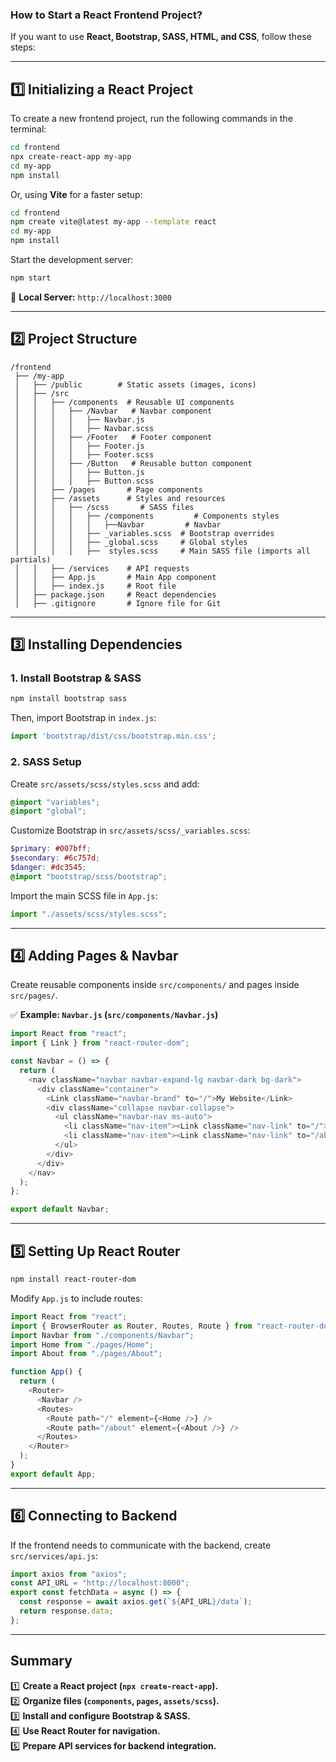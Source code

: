 ### **How to Start a React Frontend Project?**
If you want to use **React, Bootstrap, SASS, HTML, and CSS**, follow these steps:

---

## **1️⃣ Initializing a React Project**
To create a new frontend project, run the following commands in the terminal:
```sh
cd frontend
npx create-react-app my-app
cd my-app
npm install
```
Or, using **Vite** for a faster setup:
```sh
cd frontend
npm create vite@latest my-app --template react
cd my-app
npm install
```
Start the development server:
```sh
npm start
```
📌 **Local Server:** `http://localhost:3000`

---

## **2️⃣ Project Structure**
```
/frontend
 ├── /my-app
 │   ├── /public        # Static assets (images, icons)
 │   ├── /src
 │   │   ├── /components  # Reusable UI components
 │   │   │   ├── /Navbar   # Navbar component
 │   │   │   │   ├── Navbar.js
 │   │   │   │   ├── Navbar.scss
 │   │   │   ├── /Footer   # Footer component
 │   │   │   │   ├── Footer.js
 │   │   │   │   ├── Footer.scss
 │   │   │   ├── /Button   # Reusable button component
 │   │   │   │   ├── Button.js
 │   │   │   │   ├── Button.scss
 │   │   ├── /pages       # Page components
 │   │   ├── /assets      # Styles and resources
 │   │   │   ├── /scss       # SASS files
 │   │   │   │   ├── /components         # Components styles
 │   │   │   │   │   ├──Navbar         # Navbar  
 │   │   │   │   ├── _variables.scss  # Bootstrap overrides
 │   │   │   │   ├── _global.scss     # Global styles
 │   │   │   │   ├──  styles.scss     # Main SASS file (imports all partials)
 │   │   ├── /services    # API requests
 │   │   ├── App.js       # Main App component
 │   │   ├── index.js     # Root file
 │   ├── package.json     # React dependencies
 │   ├── .gitignore       # Ignore file for Git
```

---

## **3️⃣ Installing Dependencies**
### **1. Install Bootstrap & SASS**
```sh
npm install bootstrap sass
```
Then, import Bootstrap in `index.js`:
```javascript
import 'bootstrap/dist/css/bootstrap.min.css';
```
### **2. SASS Setup**
Create `src/assets/scss/styles.scss` and add:
```scss
@import "variables";
@import "global";
```
Customize Bootstrap in `src/assets/scss/_variables.scss`:
```scss
$primary: #007bff;
$secondary: #6c757d;
$danger: #dc3545;
@import "bootstrap/scss/bootstrap";
```
Import the main SCSS file in `App.js`:
```javascript
import "./assets/scss/styles.scss";
```

---

## **4️⃣ Adding Pages & Navbar**
Create reusable components inside `src/components/` and pages inside `src/pages/`.

✅ **Example: `Navbar.js` (`src/components/Navbar.js`)**
```javascript
import React from "react";
import { Link } from "react-router-dom";

const Navbar = () => {
  return (
    <nav className="navbar navbar-expand-lg navbar-dark bg-dark">
      <div className="container">
        <Link className="navbar-brand" to="/">My Website</Link>
        <div className="collapse navbar-collapse">
          <ul className="navbar-nav ms-auto">
            <li className="nav-item"><Link className="nav-link" to="/">Home</Link></li>
            <li className="nav-item"><Link className="nav-link" to="/about">About</Link></li>
          </ul>
        </div>
      </div>
    </nav>
  );
};

export default Navbar;
```

---

## **5️⃣ Setting Up React Router**
```sh
npm install react-router-dom
```
Modify `App.js` to include routes:
```javascript
import React from "react";
import { BrowserRouter as Router, Routes, Route } from "react-router-dom";
import Navbar from "./components/Navbar";
import Home from "./pages/Home";
import About from "./pages/About";

function App() {
  return (
    <Router>
      <Navbar />
      <Routes>
        <Route path="/" element={<Home />} />
        <Route path="/about" element={<About />} />
      </Routes>
    </Router>
  );
}
export default App;
```

---

## **6️⃣ Connecting to Backend**
If the frontend needs to communicate with the backend, create `src/services/api.js`:
```javascript
import axios from "axios";
const API_URL = "http://localhost:8000";
export const fetchData = async () => {
  const response = await axios.get(`${API_URL}/data`);
  return response.data;
};
```

---

## **Summary**
1️⃣ **Create a React project (`npx create-react-app`).**  
2️⃣ **Organize files (`components`, `pages`, `assets/scss`).**  
3️⃣ **Install and configure Bootstrap & SASS.**  
4️⃣ **Use React Router for navigation.**  
5️⃣ **Prepare API services for backend integration.**  



